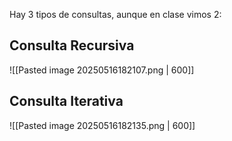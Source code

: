 Hay 3 tipos de consultas, aunque en clase vimos 2:

## Consulta Recursiva


![[Pasted image 20250516182107.png | 600]]
## Consulta Iterativa
![[Pasted image 20250516182135.png | 600]]